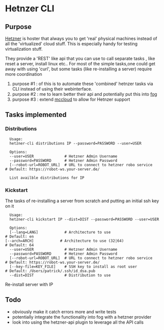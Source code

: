 # Hetnzer CLI
## Purpose
[Hetzner](http://www.hetzner.de) is hoster that always you to get 'real' physical machines instead of all the 'virtualized' cloud stuff.
This is especially handy for testing virtualization stuff.

They provide a 'REST' like api that you can use to call separate tasks , like reset a server, install linux etc..
For most of the simple tasks,one could get away with using 'curl', but some tasks (like re-installing a server) require more coordination

1. purpose #1 : of this is to automate these 'combined' hetnzer tasks via CLI instead of using their webinterface.
2. purpose #2 : me to learn better their api and potentially put this into [fog](http://fog.io)
3. purpose #3 : extend [mccloud](http://github.com/jedi4ever/mccloud) to allow for Hetnzer support

## Tasks implemented

### Distributions

      Usage:
      hetzner-cli distributions IP --password=PASSWORD --user=USER

      Options:
      --user=USER              # Hetzner Admin Username
      --password=PASSWORD      # Hetzner Admin Password
      [--robot-url=ROBOT_URL]  # URL to connect to hetzner robo service
    # Default: https://robot-ws.your-server.de/

      List availble distributions for IP

### Kickstart
The tasks of re-installing a server from scratch and putting an initial ssh key on it

      Usage:
      hetzner-cli kickstart IP --dist=DIST --password=PASSWORD --user=USER

      Options:
      [--lang=LANG]            # Architecture to use
    # Default: en
    [--arch=ARCH]            # Architecture to use (32|64)
    # Default: 64
      --user=USER              # Hetzner Admin Username
      --password=PASSWORD      # Hetzner Admin Password
      [--robot-url=ROBOT_URL]  # URL to connect to hetzner robo service
    # Default: https://robot-ws.your-server.de/
      [--key-file=KEY_FILE]    # SSH key to install as root user
    # Default: /Users/patrick/.ssh/id_dsa.pub
      --dist=DIST              # Distribution to use

  Re-install server with IP

## Todo

  - obviously make it catch errors more and write tests
  - potentially integrate the functionality into fog with a hetzner provider
  - look into using the hetzner-api plugin to leverage all the API calls
